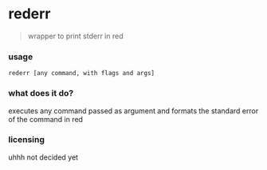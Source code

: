 # rederr

> wrapper to print stderr in red

### usage

```
rederr [any command, with flags and args]
```

### what does it do?

executes any command passed as argument and formats the
standard error of the command in red

### licensing

uhhh not decided yet
